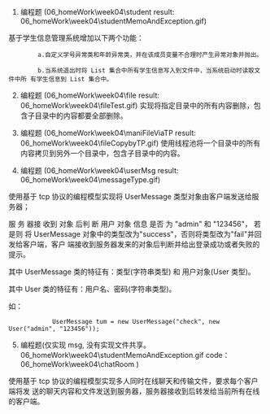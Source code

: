 1. 编程题
   (06_homeWork\week04\student result: 06_homeWork\week04\studentMemoAndException.gif)

  基于学生信息管理系统增加以下两个功能：

            a.自定义学号异常类和年龄异常类，并在该成员变量不合理时产生异常对象并抛出。

            b.当系统退出时将 List 集合中所有学生信息写入到文件中，当系统启动时读取文件中所 有学生信息到 List 集合中。


2. 编程题
    (06_homeWork\week04\file  result: 06_homeWork\week04\fileTest.gif)
  实现将指定目录中的所有内容删除，包含子目录中的内容都要全部删除。


3. 编程题
    (06_homeWork\week04\maniFileViaTP   result: 06_homeWork\week04\fileCopybyTP.gif)
  使用线程池将一个目录中的所有内容拷贝到另外一个目录中，包含子目录中的内容。


4. 编程题
     (06_homeWork\week04\userMsg  result: 06_homeWork\week04\messageType.gif)

  使用基于 tcp 协议的编程模型实现将 UserMessage 类型对象由客户端发送给服务器；

  服 务 器接 收到 对象 后判 断 用户 对象 信息 是否 为 "admin" 和 "123456"， 若 是则 将 UserMessage 对象中的类型改为"success"，否则将类型改为"fail"并回发给客户端，客户 端接收到服务器发来的对象后判断并给出登录成功或者失败的提示。

  其中 UserMessage 类的特征有：类型(字符串类型) 和 用户对象(User 类型)。

  其中 User 类的特征有：用户名、密码(字符串类型)。

  如：

                UserMessage tum = new UserMessage("check", new User("admin", "123456"));


5. 编程题(仅实现 msg,  没有实现文件共享。  06_homeWork\week04\studentMemoAndException.gif     code： 06_homeWork\week04\chatRoom )

  使用基于 tcp 协议的编程模型实现多人同时在线聊天和传输文件，要求每个客户端将发 送的聊天内容和文件发送到服务器，服务器接收到后转发给当前所有在线的客户端。